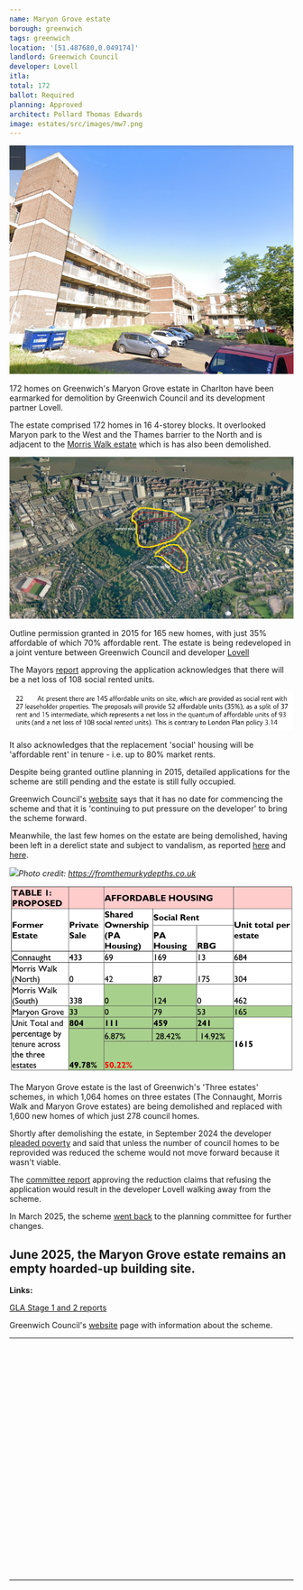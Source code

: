 ```yaml
---
name: Maryon Grove estate 
borough: greenwich
tags: greenwich
location: '[51.487680,0.049174]'
landlord: Greenwich Council
developer: Lovell
itla:
total: 172
ballot: Required
planning: Approved
architect: Pollard Thomas Edwards
image: estates/src/images/mw7.png
---
```

![Maryon Grove estate image](../estates/src/images/mw7.png)

172 homes on Greenwich's Maryon Grove estate in Charlton have been earmarked for demolition by Greenwich Council and its development partner Lovell. 

The estate comprised 172 homes in 16 4-storey blocks. It overlooked Maryon park to the West and the Thames barrier to the North and is adjacent to the [Morris Walk estate](https://www.estatewatch.london/estates/greenwich/morriswalk/) which is has also been demolished. 

![Maryon Grove estate image](../estates/src/images/morriswalkaerial.jpg)

Outline permission granted in 2015 for 165 new homes, with just 35% affordable of which 70% affordable rent. The estate is being redeveloped in a joint venture between Greenwich Council and developer [Lovell](https://www.lovell.co.uk/)

The Mayors [report](https://www.london.gov.uk/sites/default/files/public%3A//public%3A//PAWS/media_id_251849///one_woolwich_maryon_road_report.pdf) approving the application acknowledges that there will be a net loss of 108 social rented units.

![Maryon Grove estate image](../estates/src/images/mgnetloss.png)

It also acknowledges that the replacement 'social' housing will be 'affordable rent' in tenure - i.e. up to 80% market rents.

Despite being granted outline planning in 2015, detailed applications for the scheme are still pending and the estate is still fully occupied.

Greenwich Council's [website](https://www.royalgreenwich.gov.uk/info/200200/regeneration/142/woolwich_regeneration/2) says that it has no date for commencing the scheme and that it is 'continuing to put pressure on the developer' to bring the scheme forward.

Meanwhile, the last few homes on the estate are being demolished, having been left in a derelict state and subject to vandalism, as reported [here](https://853.london/2023/03/31/derelict-maryon-grove-estate-left-open-to-the-elements-will-be-fenced-off-soon-council-insists/) and [here](https://www.fromthemurkydepths.co.uk/2024/09/11/one-woowich-estate-project-set-to-see-cut-in-new-greenwich-council-homes/).

![](https://www.fromthemurkydepths.co.uk/wp-content/uploads/2023/04/Woolwich-estate-maryon-grove-78-1024x768.jpg)*Photo credit: https://fromthemurkydepths.co.uk*

![Maryon Grove estate image](../estates/src/images/maryontenure.png)

The Maryon Grove estate is the last of Greenwich's 'Three estates' schemes, in which 1,064 homes on three estates (The Connaught, Morris Walk and Maryon Grove estates) are being demolished and replaced with 1,600 new homes of which just 278 council homes. 

Shortly after demolishing the estate, in September 2024 the developer [pleaded poverty](https://www.newsshopper.co.uk/news/24609247.greenwich-council-cut-number-homes-maryon-estate/) and said that unless the number of council homes to be reprovided was reduced the scheme would not move forward because it wasn't viable. 

The [committee report](https://greenwich.moderngov.co.uk/documents/s8304/Woolwich%20Estates%20Maryon%20Road%20Grove.pdf) approving the reduction claims that refusing the application would result in the developer Lovell walking away from the scheme. 

In March 2025, the scheme [went back](https://greenwichwire.co.uk/2025/03/12/derelict-maryon-grove-trinity-rise-charlton-greenwich-council-lovell/) to the planning committee for further changes.

June 2025, the Maryon Grove estate remains an empty hoarded-up building site.
---

__Links:__


[GLA Stage 1 and 2 reports](https://www.london.gov.uk/sites/default/files/public%3A//public%3A//PAWS/media_id_251849///one_woolwich_maryon_road_report.pdf)

Greenwich Council's [website](https://www.royalgreenwich.gov.uk/info/200200/regeneration/142/woolwich_regeneration/2) page with information about the scheme.


---

<!------------THE CODE BELOW RENDERS THE MAP - DO NOT EDIT! ---------------------------->

<div id="map" style="width: 100%; height: 400px;"></div>

<script>
  var map = L.map('map').setView({{ location }}, 13);
  L.tileLayer('https://tile.openstreetmap.org/{z}/{x}/{y}.png', {
  maxZoom: 19,
attribution: '&copy; <a href="http://www.openstreetmap.org/copyright">OpenStreetMap</a>'
}).addTo(map);
var circle = L.circle({{ location }}, {
    color: 'red',
    fillColor: '#f03',
    fillOpacity: 0.5,
    radius: 500
}).addTo(map);
</script>

---
